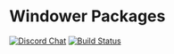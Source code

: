 # Windower Packages
[![Discord Chat](https://img.shields.io/discord/338590234235371531.svg?logo=discord&colorB=7289da)](https://discord.gg/2wCMexS) [![Build Status](https://img.shields.io/vso/build/windower/c6809f82-8969-4161-a3a1-5ec52d08f23f/2.svg?logo=tfs)](https://windower.visualstudio.com/packages/_build/index?definitionId=2)
